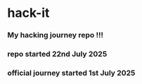 # hack-it
<h3>My hacking journey repo !!!<h3>
<h3>repo started 22nd July 2025 <h3> 
<h3> official journey started 1st July 2025<h3>
